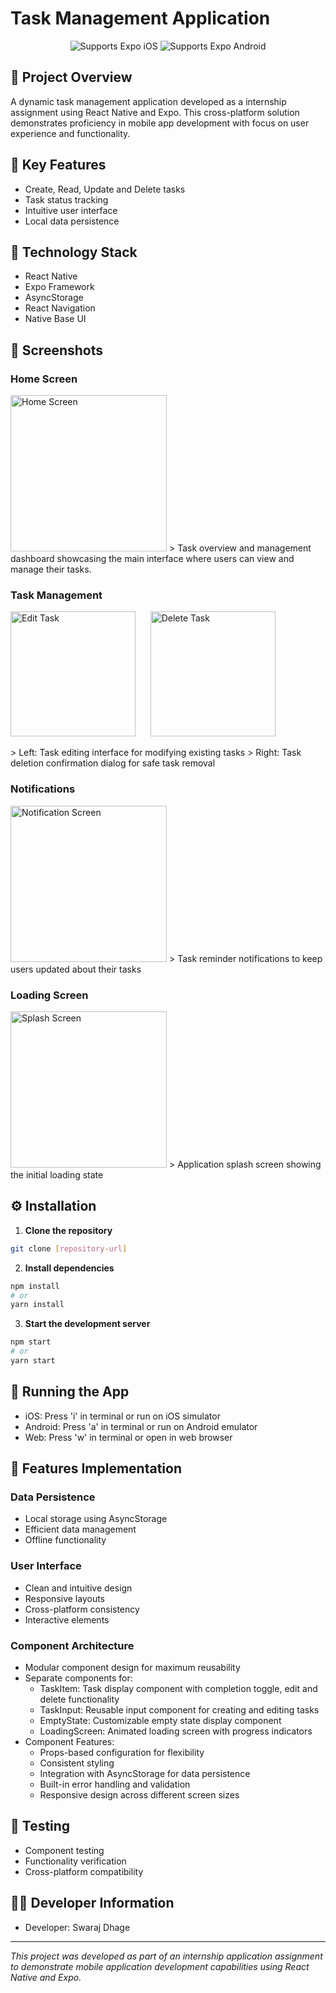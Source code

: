 # Task Management Application

<p align="center">
  <img alt="Supports Expo iOS" src="https://img.shields.io/badge/iOS-4630EB.svg?style=flat-square&logo=APPLE&labelColor=999999&logoColor=fff" />
  <img alt="Supports Expo Android" src="https://img.shields.io/badge/Android-4630EB.svg?style=flat-square&logo=ANDROID&labelColor=A4C639&logoColor=fff" />
</p>

## 📱 Project Overview
A dynamic task management application developed as a internship assignment using React Native and Expo. This cross-platform solution demonstrates proficiency in mobile app development with focus on user experience and functionality.

## 🎯 Key Features
- Create, Read, Update and Delete tasks
- Task status tracking
- Intuitive user interface
- Local data persistence

## 🔧 Technology Stack
- React Native
- Expo Framework
- AsyncStorage
- React Navigation
- Native Base UI

## 📸 Screenshots

### Home Screen
<img src="./screenshot/homepage.jpg" width="250" alt="Home Screen"/>
> Task overview and management dashboard showcasing the main interface where users can view and manage their tasks.

### Task Management
<p float="left">
  <img src="./screenshot/editTask.jpg" width="200" alt="Edit Task" />
  &nbsp;&nbsp;&nbsp;&nbsp;
  <img src="./screenshot/deleteTask.jpg" width="200" alt="Delete Task" />
</p>
> Left: Task editing interface for modifying existing tasks
> Right: Task deletion confirmation dialog for safe task removal

### Notifications
<img src="./screenshot/notification.jpg" width="250" alt="Notification Screen"/>
> Task reminder notifications to keep users updated about their tasks

### Loading Screen
<img src="./screenshot/splashLoading.jpg" width="250" alt="Splash Screen"/>
> Application splash screen showing the initial loading state

## ⚙️ Installation

1. **Clone the repository**
```bash
git clone [repository-url]
```

2. **Install dependencies**
```bash
npm install
# or
yarn install
```

3. **Start the development server**
```bash
npm start
# or
yarn start
```

## 📱 Running the App

- iOS: Press 'i' in terminal or run on iOS simulator
- Android: Press 'a' in terminal or run on Android emulator
- Web: Press 'w' in terminal or open in web browser

## 🎨 Features Implementation

### Data Persistence
- Local storage using AsyncStorage
- Efficient data management
- Offline functionality

### User Interface
- Clean and intuitive design
- Responsive layouts
- Cross-platform consistency
- Interactive elements

### Component Architecture
- Modular component design for maximum reusability
- Separate components for:
  - TaskItem: Task display component with completion toggle, edit and delete functionality
  - TaskInput: Reusable input component for creating and editing tasks
  - EmptyState: Customizable empty state display component
  - LoadingScreen: Animated loading screen with progress indicators
- Component Features:
  - Props-based configuration for flexibility
  - Consistent styling
  - Integration with AsyncStorage for data persistence
  - Built-in error handling and validation
  - Responsive design across different screen sizes


## 🧪 Testing
- Component testing
- Functionality verification
- Cross-platform compatibility


## 👨‍💻 Developer Information
- Developer: Swaraj Dhage



---
*This project was developed as part of an internship application assignment to demonstrate mobile application development capabilities using React Native and Expo.*

